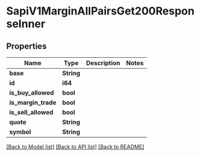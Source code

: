 # SapiV1MarginAllPairsGet200ResponseInner

## Properties

Name | Type | Description | Notes
------------ | ------------- | ------------- | -------------
**base** | **String** |  | 
**id** | **i64** |  | 
**is_buy_allowed** | **bool** |  | 
**is_margin_trade** | **bool** |  | 
**is_sell_allowed** | **bool** |  | 
**quote** | **String** |  | 
**symbol** | **String** |  | 

[[Back to Model list]](../README.md#documentation-for-models) [[Back to API list]](../README.md#documentation-for-api-endpoints) [[Back to README]](../README.md)


